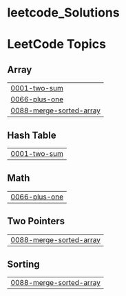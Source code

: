 # leetcode_Solutions
<!---LeetCode Topics Start-->
# LeetCode Topics
## Array
|  |
| ------- |
| [0001-two-sum](https://github.com/ShahilVK/leetcode_Solutions/tree/master/0001-two-sum) |
| [0066-plus-one](https://github.com/ShahilVK/leetcode_Solutions/tree/master/0066-plus-one) |
| [0088-merge-sorted-array](https://github.com/ShahilVK/leetcode_Solutions/tree/master/0088-merge-sorted-array) |
## Hash Table
|  |
| ------- |
| [0001-two-sum](https://github.com/ShahilVK/leetcode_Solutions/tree/master/0001-two-sum) |
## Math
|  |
| ------- |
| [0066-plus-one](https://github.com/ShahilVK/leetcode_Solutions/tree/master/0066-plus-one) |
## Two Pointers
|  |
| ------- |
| [0088-merge-sorted-array](https://github.com/ShahilVK/leetcode_Solutions/tree/master/0088-merge-sorted-array) |
## Sorting
|  |
| ------- |
| [0088-merge-sorted-array](https://github.com/ShahilVK/leetcode_Solutions/tree/master/0088-merge-sorted-array) |
<!---LeetCode Topics End-->